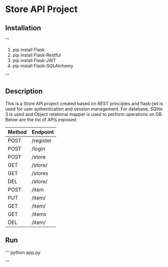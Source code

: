 # Store API Project
## Installation
'''
1. pip install Flask
2. pip install Flask-Restful
3. pip install Flask-JWT
4. pip install Flask-SQLAlchemy

'''
## Description
This is a Store API project created based on REST principles and flask-jwt is used for user authentication and session management.
For database, SQlite 3 is used and Object relational mapper is used to perform operations on DB.
Below are the list of APIs exposed:

Method | Endpoint
------ | --------
POST   | /register
POST   | /login
POST   | /store
GET    | /store/<name>
GET    | /stores
DEL    | /store/<name>
POST   | /item
PUT    | /item/<name>
GET    | /item/<name>
GET    | /items
DEL    | /item/<name>

## Run
'''
 python app.py
  
'''
